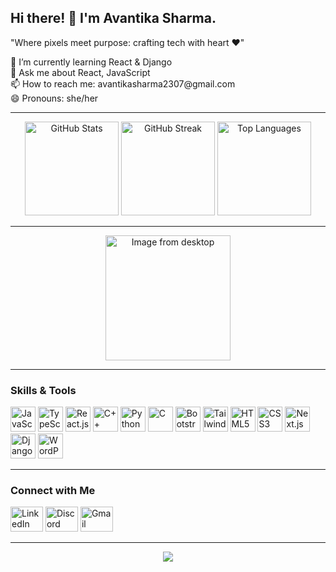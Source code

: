<h2 align="left">Hi there! 👋 I'm Avantika Sharma.</h2>

<p align="left">"Where pixels meet purpose: crafting tech with heart ❤️"</p>

<p align="left">🌱 I’m currently learning React & Django<br>
💬 Ask me about React, JavaScript<br>
📫 How to reach me: avantikasharma2307@gmail.com<br>
😄 Pronouns: she/her</p>

---

<div align="center">
  <img src="https://github-readme-stats.vercel.app/api?username=AvantikaSharma2307&show_icons=true&include_all_commits=true&count_private=true&theme=dracula&hide_border=true" height="150" alt="GitHub Stats" />
  <img src="https://streak-stats.demolab.com/?user=AvantikaSharma2307&theme=dracula&hide_border=true&border=DD2727" height="150" alt="GitHub Streak" />
  <img src="https://github-readme-stats.vercel.app/api/top-langs/?username=AvantikaSharma2307&layout=compact&langs_count=8&theme=dracula&hide_border=true" height="150" alt="Top Languages" />
</div>

---

<div align="center">
  <img height="200" src="https://example.com/path-to-your-image/image.png" alt="Image from desktop"  />
</div>

---

### Skills & Tools

<div align="left">
  <img src="https://cdn.jsdelivr.net/gh/devicons/devicon/icons/javascript/javascript-original.svg" height="40" alt="JavaScript"  />
  <img src="https://cdn.jsdelivr.net/gh/devicons/devicon/icons/typescript/typescript-original.svg" height="40" alt="TypeScript" />
  <img src="https://cdn.jsdelivr.net/gh/devicons/devicon/icons/react/react-original.svg" height="40" alt="React.js" />
  <img src="https://cdn.jsdelivr.net/gh/devicons/devicon/icons/cplusplus/cplusplus-original.svg" height="40" alt="C++" />
  <img src="https://cdn.jsdelivr.net/gh/devicons/devicon/icons/python/python-original.svg" height="40" alt="Python" />
  <img src="https://cdn.jsdelivr.net/gh/devicons/devicon/icons/c/c-original.svg" height="40" alt="C" />
  <img src="https://cdn.jsdelivr.net/gh/devicons/devicon/icons/bootstrap/bootstrap-original.svg" height="40" alt="Bootstrap" />
  <img src="https://cdn.jsdelivr.net/gh/devicons/devicon/icons/tailwindcss/tailwindcss-original.svg" height="40" alt="Tailwind CSS" />
  <img src="https://cdn.jsdelivr.net/gh/devicons/devicon/icons/html5/html5-original.svg" height="40" alt="HTML5" />
  <img src="https://cdn.jsdelivr.net/gh/devicons/devicon/icons/css3/css3-original.svg" height="40" alt="CSS3" />
  <img src="https://cdn.jsdelivr.net/gh/devicons/devicon/icons/nextjs/nextjs-original.svg" height="40" alt="Next.js" />
  <img src="https://cdn.jsdelivr.net/gh/devicons/devicon/icons/django/django-original.svg" height="40" alt="Django" />
  <img src="https://cdn.jsdelivr.net/gh/devicons/devicon/icons/wordpress/wordpress-original.svg" height="40" alt="WordPress" />
</div>

---

### Connect with Me

<div align="left">
  <a href="https://linkedin.com/in/your-linkedin-profile" target="_blank"><img src="https://raw.githubusercontent.com/maurodesouza/profile-readme-generator/master/src/assets/icons/social/linkedin/default.svg" width="52" height="40" alt="LinkedIn" /></a>
  <a href="https://discord.com/your-discord-handle" target="_blank"><img src="https://raw.githubusercontent.com/maurodesouza/profile-readme-generator/master/src/assets/icons/social/discord/default.svg" width="52" height="40" alt="Discord" /></a>
  <a href="mailto:avantikasharma2307@gmail.com" target="_blank"><img src="https://raw.githubusercontent.com/maurodesouza/profile-readme-generator/master/src/assets/icons/social/gmail/default.svg" width="52" height="40" alt="Gmail" /></a>
</div>

---

<div align="center">
  <img src="https://profile-counter.glitch.me/AvantikaSharma2307/count.svg" />
</div>
